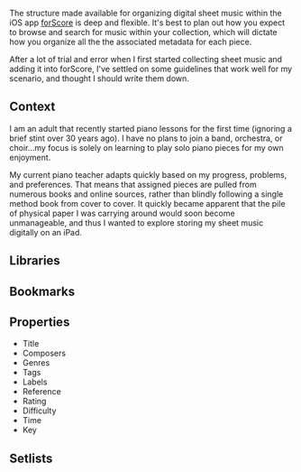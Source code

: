
The structure made available for organizing digital sheet music within the iOS app [forScore](https://forscore.co/) is deep and flexible. It's best to plan out how you expect to browse and search for music within your collection, which will dictate how you organize all the the associated metadata for each piece.

After a lot of trial and error when I first started collecting sheet music and adding it into forScore, I've settled on some guidelines that work well for my scenario, and thought I should write them down.

## Context

I am an adult that recently started piano lessons for the first time (ignoring a brief stint over 30 years ago). I have no plans to join a band, orchestra, or choir...my focus is solely on learning to play solo piano pieces for my own enjoyment.

My current piano teacher adapts quickly based on my progress, problems, and preferences. That means that assigned pieces are pulled from numerous books and online sources, rather than blindly following a single method book from cover to cover. It quickly became apparent that the pile of physical paper I was carrying around would soon become unmanageable, and thus I wanted to explore storing my sheet music digitally on an iPad.
## Libraries

## Bookmarks

## Properties

- Title
- Composers
- Genres
- Tags
- Labels
- Reference
- Rating
- Difficulty
- Time
- Key
## Setlists